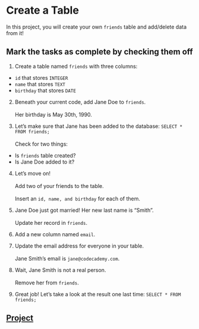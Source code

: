 # Create a Table
In this project, you will create your own ```friends``` table and add/delete data from it!

## Mark the tasks as complete by checking them off
1. Create a table named ```friends``` with three columns:
  * ```id``` that stores ```INTEGER```
  * ```name``` that stores ```TEXT```
  * ```birthday``` that stores ```DATE```

2. Beneath your current code, add Jane Doe to ```friends```.
<br /><br />Her birthday is May 30th, 1990.

3. Let’s make sure that Jane has been added to the database:
```SELECT * FROM friends;```
<br /><br />Check for two things:
  * Is ```friends``` table created?
  * Is Jane Doe added to it?

4. Let’s move on!
<br /><br />Add two of your friends to the table.
<br /><br />Insert an ```id, name, and birthday``` for each of them.

5. Jane Doe just got married! Her new last name is “Smith”.
<br /><br />Update her record in ```friends```.

6. Add a new column named ```email```.

7. Update the email address for everyone in your table.
<br /><br />Jane Smith’s email is ```jane@codecademy.com```.

8. Wait, Jane Smith is not a real person.
<br /><br />Remove her from ```friends```.

9. Great job! Let’s take a look at the result one last time:
```SELECT * FROM friends;```

## [Project](answer.py)
